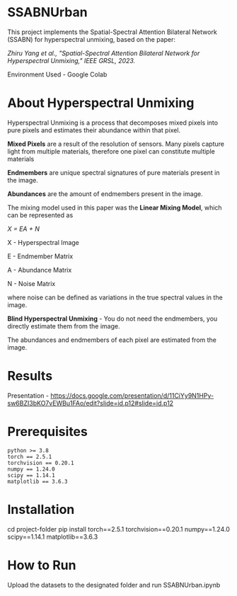 # SSABNUrban
This project implements the Spatial-Spectral Attention Bilateral Network (SSABN) for hyperspectral unmixing, based on the paper: 

*Zhiru Yang et al., "Spatial-Spectral Attention Bilateral Network for Hyperspectral Unmixing," IEEE GRSL, 2023.*

Environment Used - Google Colab

# About Hyperspectral Unmixing
Hyperspectral Unmixing is a process that decomposes mixed pixels into pure pixels and estimates their abundance within that pixel. 

**Mixed Pixels** are a result of the resolution of sensors. Many pixels capture light from multiple materials, therefore one pixel 
can constitute multiple materials

**Endmembers** are unique spectral signatures of pure materials present in the image. 

**Abundances** are the amount of endmembers present in the image.

The mixing model used in this paper was the **Linear Mixing Model**, which can be represented as 

*X = EA + N*

X - Hyperspectral Image

E - Endmember Matrix

A - Abundance Matrix 

N - Noise Matrix

where noise can be defined as variations in the true spectral values in the image.

**Blind Hyperspectral Unmixing** - You do not need the endmembers, you directly estimate them from the image.

The abundances and endmembers of each pixel are estimated from the image.

# Results


Presentation - https://docs.google.com/presentation/d/11CiYy9N1HPy-sw6BZI3bKO7vEWBu1FAo/edit?slide=id.p12#slide=id.p12
# Prerequisites
```
python >= 3.8
torch == 2.5.1
torchvision == 0.20.1
numpy == 1.24.0
scipy == 1.14.1
matplotlib == 3.6.3
```
# Installation
cd project-folder
pip install torch==2.5.1 torchvision==0.20.1 numpy==1.24.0 scipy==1.14.1
matplotlib==3.6.3

# How to Run
Upload the datasets to the designated folder and run SSABNUrban.ipynb


